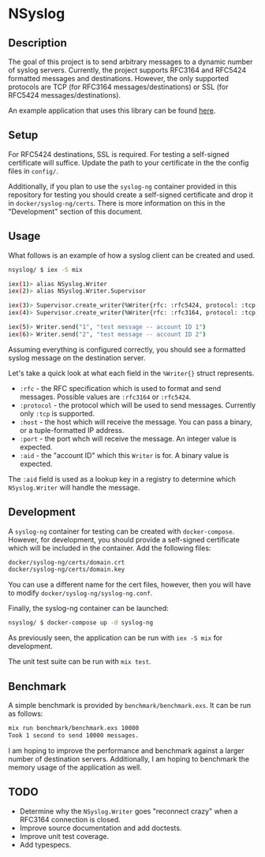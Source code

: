 # NSyslog

## Description

The goal of this project is to send arbitrary messages to a dynamic number of syslog servers. Currently, the project supports RFC3164 and RFC5424 formatted messages and destinations. However, the only supported protocols are TCP (for RFC3164 messages/destinations) or SSL (for RFC5424 messages/destinations).

An example application that uses this library can be found [here](https://github.com/nickdichev/kafka_syslog).

## Setup

For RFC5424 destinations, SSL is required. For testing a self-signed certificate will suffice. Update the path to your certificate in the the config files in `config/`.

Additionally, if you plan to use the `syslog-ng` container provided in this repository for testing you should create a self-signed certificate and drop it in `docker/syslog-ng/certs`. There is more information on this in the "Development" section of this document.

## Usage

What follows is an example of how a syslog client can be created and used.

```bash
nsyslog/ $ iex -S mix

iex(1)> alias NSyslog.Writer
iex(2)> alias NSyslog.Writer.Supervisor

iex(3)> Supervisor.create_writer(%Writer{rfc: :rfc5424, protocol: :tcp, host: "localhost", port: 6514, aid: "1"})
iex(4)> Supervisor.create_writer(%Writer{rfc: :rfc3164, protocol: :tcp, host: {10,3,123,11}, port: 514, aid: "2"})

iex(5)> Writer.send("1", "test message -- account ID 1")
iex(6)> Writer.send("2", "test message -- account ID 2")
```

Assuming everything is configured correctly, you should see a formatted syslog message on the destination server.

Let's take a quick look at what each field in the `%Writer{}` struct represents.

* `:rfc` - the RFC specification which is used to format and send messages. Possible values are `:rfc3164` or `:rfc5424`.
* `:protocol` - the protocol which will be used to send messages. Currently only `:tcp` is supported.
* `:host` - the host which will receive the message. You can pass a binary, or a tuple-formatted IP address.
* `:port` - the port whch will receive the message. An integer value is expected.
* `:aid` - the "account ID" which this `Writer` is for. A binary value is expected.

The `:aid` field is used as a lookup key in a registry to determine which `NSyslog.Writer` will handle the message.

## Development

A `syslog-ng` container for testing can be created with `docker-compose`. However, for development, you should provide a self-signed certificate which will be included in the container. Add the following files:

```bash
docker/syslog-ng/certs/domain.crt
docker/syslog-ng/certs/domain.key
```

You can use a different name for the cert files, however, then you will have to modify `docker/syslog-ng/syslog-ng.conf`.

Finally, the syslog-ng container can be launched:

```bash
nsyslog/ $ docker-compose up -d syslog-ng
```

As previously seen, the application can be run with `iex -S mix` for development. 

The unit test suite can be run with `mix test`.

## Benchmark

A simple benchmark is provided by `benchmark/benchmark.exs`. It can be run as follows:

```bash
mix run benchmark/benchmark.exs 10000
Took 1 second to send 10000 messages.
```

I am hoping to improve the performance and benchmark against a larger number of destination servers. Additionally, I am hoping to benchmark the memory usage of the application as well.

## TODO

* Determine why the `NSyslog.Writer` goes "reconnect crazy" when a RFC3164 connection is closed.
* Improve source documentation and add doctests.
* Improve unit test coverage.
* Add typespecs.